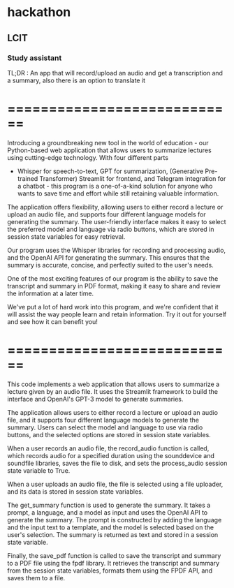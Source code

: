 # hackathon
## LCIT 
### Study assistant

TL;DR : An app that will record/upload an audio and get a transcription and a summary, also there is an option to translate it

# ============================


Introducing a groundbreaking new tool in the world of education - our Python-based web application that allows users to summarize lectures using cutting-edge technology. With four different parts 
- Whisper for speech-to-text, 
GPT for summarization,  (Generative Pre-trained Transformer)
Streamlit for frontend, and
Telegram integration for a chatbot - 
this program is a one-of-a-kind solution for anyone who wants to save time and effort while still retaining valuable information.

The application offers flexibility, allowing users to either record a lecture or upload an audio file, and supports four different language models for generating the summary. The user-friendly interface makes it easy to select the preferred model and language via radio buttons, which are stored in session state variables for easy retrieval.

Our program uses the Whisper libraries for recording and processing audio, and the OpenAI API for generating the summary. This ensures that the summary is accurate, concise, and perfectly suited to the user's needs.

One of the most exciting features of our program is the ability to save the transcript and summary in PDF format, making it easy to share and review the information at a later time.

We've put a lot of hard work into this program, and we're confident that it will assist the way people learn and retain information. Try it out for yourself and see how it can benefit you!
# ============================

This code implements a web application that allows users to summarize a lecture given by an audio file. It uses the Streamlit framework to build the interface and OpenAI's GPT-3 model to generate summaries.

The application allows users to either record a lecture or upload an audio file, and it supports four different language models to generate the summary. Users can select the model and language to use via radio buttons, and the selected options are stored in session state variables.

When a user records an audio file, the record_audio function is called, which records audio for a specified duration using the sounddevice and soundfile libraries, saves the file to disk, and sets the process_audio session state variable to True.

When a user uploads an audio file, the file is selected using a file uploader, and its data is stored in session state variables.

The get_summary function is used to generate the summary. It takes a prompt, a language, and a model as input and uses the OpenAI API to generate the summary. The prompt is constructed by adding the language and the input text to a template, and the model is selected based on the user's selection. The summary is returned as text and stored in a session state variable.

Finally, the save_pdf function is called to save the transcript and summary to a PDF file using the fpdf library. It retrieves the transcript and summary from the session state variables, formats them using the FPDF API, and saves them to a file.
